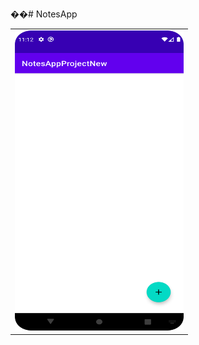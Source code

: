 ��#   N o t e s A p p 
 
 <table>
  <tr>
    <td><img src="Screenshots/starting_view.png" width=270 height=480></td>
  </tr>
 </table>
